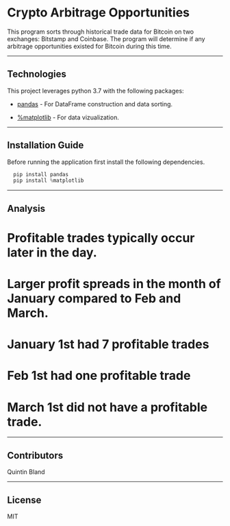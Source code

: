 # Crypto Arbitrage Opportunities

This program sorts through historical trade data for Bitcoin on two exchanges: Bitstamp and Coinbase. The program will determine if any arbitrage opportunities existed for Bitcoin during this time.

---

## Technologies

This project leverages python 3.7 with the following packages:

* [pandas](https://github.com/pandas-dev/pandas) - For DataFrame construction and data sorting.

* [%matplotlib](https://github.com/matplotlib/matplotlib) - For data vizualization.

---

## Installation Guide

Before running the application first install the following dependencies.

```python
  pip install pandas
  pip install %matplotlib
```

---

## Analysis

# Profitable trades typically occur later in the day. 
# Larger profit spreads in the month of January compared to Feb and March.
# January 1st had 7 profitable trades
# Feb 1st had one profitable trade
# March 1st did not have a profitable trade. 


---

## Contributors

Quintin Bland

---

## License

MIT